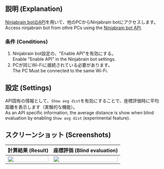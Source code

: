 ## 説明 (Explanation)
[Ninjabrain botのAPI](https://github.com/Ninjabrain1/Ninjabrain-Bot/wiki/API)を用いて、他のPCからNinjabrain botにアクセスします。  
Access ninjabrain bot from othre PCs using the [Ninjabrain bot API](https://github.com/Ninjabrain1/Ninjabrain-Bot/wiki/API).

### 条件 (Conditions)
1. Ninjabrain bot設定の、"Enable API"を有効にする。  
Enable "Enable API" in the Ninjabrain bot settings.
2. PCが同じWi-Fiに接続されている必要があります。  
The PC Must be connected to the same Wi-Fi.

## 設定 (Settings)
API固有の情報として、`Show avg dist`を有効にすることで、座標評価時に平均距離を表示します（実験的な機能）。  
As an API specific information, the average distance is show when blind evaluation by enabling `Show avg dist` (experimental feature).

## スクリーンショット (Screenshots)
| 計算結果 (Result) | 座標評価 (Blind evaluation) |
----|---- 
| <img src="https://github.com/user-attachments/assets/6552e10f-3f52-4074-bd54-63eed32c1323" width="100%" /> | <img src="https://github.com/user-attachments/assets/be6a57c6-8233-4408-8f41-e3c1ea4eec72" width="100%" />  |
